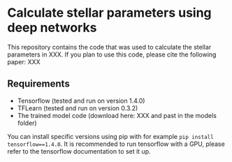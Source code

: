 # Calculate stellar parameters using deep networks

This repository contains the code that was used to calculate the stellar parameters in XXX.
If you plan to use this code, please cite the following paper: XXX

## Requirements

- Tensorflow (tested and run on version 1.4.0)
- TFLearn (tested and run on version 0.3.2)
- The trained model code (download here: XXX and past in the models folder)

You can install specific versions using pip with for example `pip install tensorflow==1.4.0`. It is recommended to run tensorflow with a GPU, please refer to the tensorflow documentation to set it up.
